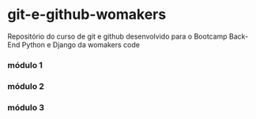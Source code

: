 # git-e-github-womakers
Repositório do curso de git e github desenvolvido para o Bootcamp Back-End Python e Django da womakers code

### módulo 1
### módulo 2
### módulo 3
